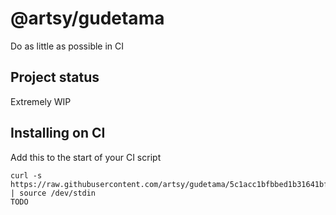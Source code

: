 # @artsy/gudetama

Do as little as possible in CI

## Project status

Extremely WIP

## Installing on CI

Add this to the start of your CI script

<!-- the_installation_command_is_on_the_next_line -->
    curl -s https://raw.githubusercontent.com/artsy/gudetama/5c1acc1bfbbed1b31641bfcae73a242fa8c1bd89/install.sh | source /dev/stdin
    TODO
